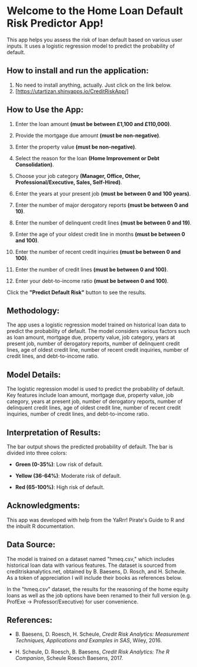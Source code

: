 
# **Welcome to the Home Loan Default Risk Predictor App!**

This app helps you assess the risk of loan default based on various user inputs. It uses a logistic regression model to predict the probability of default.

## **How to install and run the application:**

1. No need to install anything, actually. Just click on the link below.
2. [https://utartizan.shinyapps.io/CreditRiskApp/]

## **How to Use the App:**

1.  Enter the loan amount **(must be between £1,100 and £110,000)**.

2.  Provide the mortgage due amount **(must be non-negative)**.

3.  Enter the property value **(must be non-negative)**.

4.  Select the reason for the loan **(Home Improvement or Debt Consolidation)**.

5.  Choose your job category **(Manager, Office, Other, Professional/Executive, Sales, Self-Hired)**.

6.  Enter the years at your present job **(must be between 0 and 100 years)**.

7.  Enter the number of major derogatory reports **(must be between 0 and 10)**.

8.  Enter the number of delinquent credit lines **(must be between 0 and 19)**.

9.  Enter the age of your oldest credit line in months **(must be between 0 and 100)**.

10. Enter the number of recent credit inquiries **(must be between 0 and 100)**.

11. Enter the number of credit lines **(must be between 0 and 100)**.

12. Enter your debt-to-income ratio **(must be between 0 and 100)**.

Click the **"Predict Default Risk"** button to see the results.

## **Methodology:** 

The app uses a logistic regression model trained on historical loan data to predict the probability of default. The model considers various factors such as loan amount, mortgage due, property value, job category, years at present job, number of derogatory reports, number of delinquent credit lines, age of oldest credit line, number of recent credit inquiries, number of credit lines, and debt-to-income ratio.

## **Model Details:** 

The logistic regression model is used to predict the probability of default. Key features include loan amount, mortgage due, property value, job category, years at present job, number of derogatory reports, number of delinquent credit lines, age of oldest credit line, number of recent credit inquiries, number of credit lines, and debt-to-income ratio.

## **Interpretation of Results:** 

The bar output shows the predicted probability of default. The bar is divided into three colors:

-   **Green (0-35%)**: Low risk of default.

-   **Yellow (36-64%)**: Moderate risk of default.

-   **Red (65-100%)**: High risk of default.

## **Acknowledgments:** 

This app was developed with help from the YaRrr! Pirate's Guide to R and the inbuilt R documentation.

## **Data Source:** 

The model is trained on a dataset named "hmeq.csv," which includes historical loan data with various features. The dataset is sourced from creditriskanalytics.net, obtained by B. Baesens, D. Rosch, and H. Scheule. As a token of appreciation I will include their books as references below.

In the "hmeq.csv" dataset, the results for the reasoning of the home equity loans as well as the job options have been renamed to their full version (e.g. ProfExe -\> Professor/Executive) for user convenience.


## **References:**

-   B. Baesens, D. Roesch, H. Scheule, *Credit Risk Analytics: Measurement Techniques, Applications and Examples in SAS*, Wiley, 2016.

-   H. Scheule, D. Roesch, B. Baesens, *Credit Risk Analytics: The R Companion*, Scheule Roesch Baesens, 2017.
